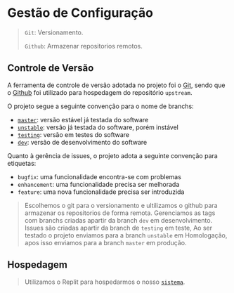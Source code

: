 # Gestão de Configuração

> `Git`: Versionamento.
>
> `Github`: Armazenar repositorios remotos.

## Controle de Versão

A ferramenta de controle de versão adotada no projeto foi o
[Git](https://git-scm.com/), sendo que o [Github](https://github.com)
foi utilizado para hospedagem do repositório `upstream`.

O projeto segue a seguinte convenção para o nome de branchs:

- [`master`](https://github.com/ICEI-PUC-Minas-PPLES-TI/PLF-ES-2021-2-TI1-7946100-crimes-ciberneticos-03): versão estável já testada do software
- [`unstable`](https://github.com/ICEI-PUC-Minas-PPLES-TI/PLF-ES-2021-2-TI1-7946100-crimes-ciberneticos-03/tree/unstable): versão já testada do software, porém instável
- [`testing`](https://github.com/ICEI-PUC-Minas-PPLES-TI/PLF-ES-2021-2-TI1-7946100-crimes-ciberneticos-03/tree/testing): versão em testes do software
- [`dev`](https://github.com/ICEI-PUC-Minas-PPLES-TI/PLF-ES-2021-2-TI1-7946100-crimes-ciberneticos-03/tree/dev): versão de desenvolvimento do software

Quanto à gerência de issues, o projeto adota a seguinte convenção para
etiquetas:

- `bugfix`: uma funcionalidade encontra-se com problemas
- `enhancement`: uma funcionalidade precisa ser melhorada
- `feature`: uma nova funcionalidade precisa ser introduzida

> Escolhemos o git para o versionamento e ultilizamos o github para armazenar os repositorios de forma remota.
> Gerenciamos as tags com branchs criadas apartir da branch `dev` em desenvolvimento.
> Issues são criadas apartir da branch de `testing` em teste,
> Ao ser testado o projeto enviamos para a branch `unstable` em Homologação,
> apos isso enviamos para a branch `master` em produção.

## Hospedagem

> Utilizamos o Replit para hospedarmos o nosso [`sistema`](https://safe-buy-check.marcowilly.repl.co).
